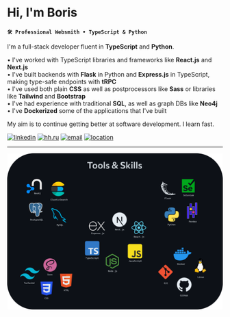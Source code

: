 # Hi, I'm Boris

**`🛠️ Professional Websmith • TypeScript & Python`**

I'm a full-stack developer fluent in **TypeScript** and **Python**.

• I've worked with TypeScript libraries and frameworks like **React.js** and **Next.js**  
• I've built backends with **Flask** in Python and **Express.js** in TypeScript, making type-safe endpoints with **tRPC**  
• I've used both plain **CSS** as well as postprocessors like **Sass** or libraries like **Tailwind** and **Bootstrap**  
• I've had experience with traditional **SQL**, as well as graph DBs like **Neo4j**  
• I've **Dockerized** some of the applications that I've built

My aim is to continue getting better at software development. I learn fast.

<p>
  <a href="https://www.linkedin.com/in/boriks"><img alt="linkedin" title="LinkedIn" src="https://img.shields.io/badge/CONTACT-0a66c2?style=for-the-badge&logo=linkedin&link=https%3A%2F%2Fwww.linkedin.com%2Fin%2Fboriks"></a> 
  <a href="https://hh.ru/resume/db5f5b82ff0cd062ec0039ed1f5059656b4563"><img alt="hh.ru" title="hh.ru" src="https://custom-icon-badges.demolab.com/badge/-RESUMÉ-red?style=for-the-badge&logo=hhru&color=f0f4fe"/></a> 
  <a href="mailto:boris_adaev@proton.me"><img alt="email" title="Email" src="https://custom-icon-badges.demolab.com/badge/-boris__adaev@proton.me-eeeeee?style=for-the-badge&logo=mention&logoColor=333333"/></a>
  <a href="#"><img alt="location" title="Location" src="https://custom-icon-badges.demolab.com/badge/Moscow-RU-0a66c2?style=for-the-badge&logo=location&logoColor=white"/></a>
</p>

---

![tools and skills](media/skills.png)
